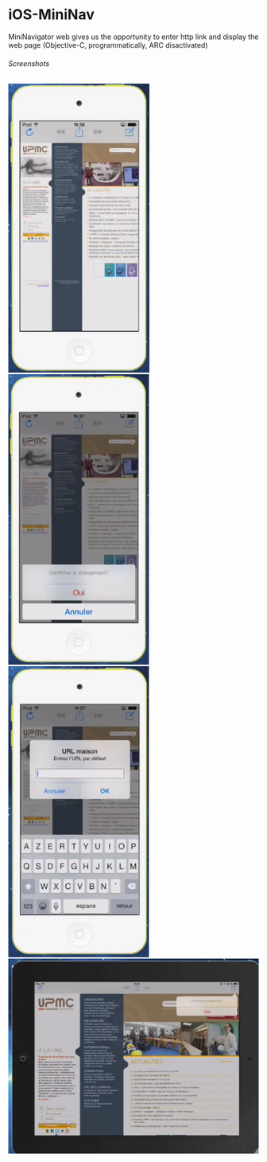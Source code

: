 iOS-MiniNav
===========

MiniNavigator web gives us the opportunity to enter http link and display the web page (Objective-C, programmatically, ARC disactivated)

###### Screenshots
![alt text](https://github.com/Kingsousse/iOS-MiniNav/blob/master/capt1.png "screen 1") 
![alt text](https://github.com/Kingsousse/iOS-MiniNav/blob/master/capt2.png "screen 2") 
![alt text](https://github.com/Kingsousse/iOS-MiniNav/blob/master/capt3.png "screen 3") 
![alt text](https://github.com/Kingsousse/iOS-MiniNav/blob/master/capt4.png "screen 4") 
